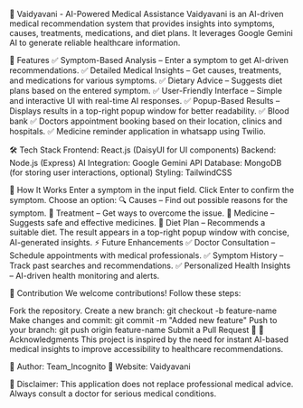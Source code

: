 🏥 Vaidyavani - AI-Powered Medical Assistance
Vaidyavani is an AI-driven medical recommendation system that provides insights into symptoms, causes, treatments, medications, and diet plans. It leverages Google Gemini AI to generate reliable healthcare information.

🚀 Features
✅ Symptom-Based Analysis – Enter a symptom to get AI-driven recommendations.
✅ Detailed Medical Insights – Get causes, treatments, and medications for various symptoms.
✅ Dietary Advice – Suggests diet plans based on the entered symptom.
✅ User-Friendly Interface – Simple and interactive UI with real-time AI responses.
✅ Popup-Based Results – Displays results in a top-right popup window for better readability.
✅ Blood bank
✅ Doctors appointment booking based on their location, clinics and hospitals. 
✅ Medicine reminder application in whatsapp using Twilio.  

🛠️ Tech Stack
Frontend: React.js (DaisyUI for UI components)
Backend: Node.js (Express)
AI Integration: Google Gemini API
Database: MongoDB (for storing user interactions, optional)
Styling: TailwindCSS

🎯 How It Works
Enter a symptom in the input field.
Click Enter to confirm the symptom.
Choose an option:
🔍 Causes – Find out possible reasons for the symptom.
💊 Treatment – Get ways to overcome the issue.
🏥 Medicine – Suggests safe and effective medicines.
🍏 Diet Plan – Recommends a suitable diet.
The result appears in a top-right popup window with concise, AI-generated insights.
⚡ Future Enhancements
✅ Doctor Consultation – Schedule appointments with medical professionals.
✅ Symptom History – Track past searches and recommendations.
✅ Personalized Health Insights – AI-driven health monitoring and alerts.

🤝 Contribution
We welcome contributions! Follow these steps:

Fork the repository.
Create a new branch: git checkout -b feature-name
Make changes and commit: git commit -m "Added new feature"
Push to your branch: git push origin feature-name
Submit a Pull Request 🚀
🏅 Acknowledgments
This project is inspired by the need for instant AI-based medical insights to improve accessibility to healthcare recommendations.

🔗 Author: Team_Incognito
🔗 Website: Vaidyavani


📢 Disclaimer: This application does not replace professional medical advice. Always consult a doctor for serious medical conditions.
